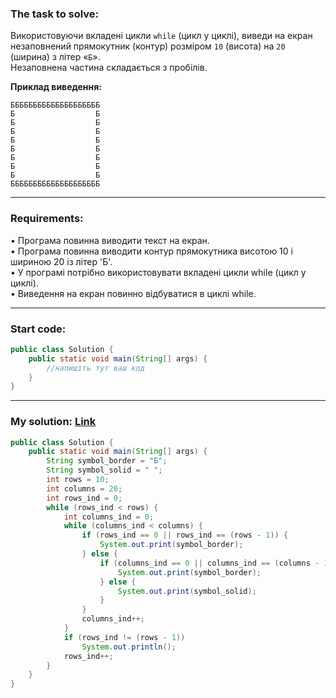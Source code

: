 ### **The task to solve:**  

Використовуючи вкладені цикли `while` (цикл у циклі), виведи на екран незаповнений прямокутник (контур) розміром `10` (висота) на `20` (ширина) з літер «`Б`».  
Незаповнена частина складається з пробілів.

**Приклад виведення:**
```
ББББББББББББББББББББ
Б                  Б
Б                  Б
Б                  Б
Б                  Б
Б                  Б
Б                  Б
Б                  Б
Б                  Б
ББББББББББББББББББББ
```

---

### **Requirements:**  

• Програма повинна виводити текст на екран.  
• Програма повинна виводити контур прямокутника висотою 10 і шириною 20 із літер 'Б'.  
• У програмі потрібно використовувати вкладені цикли while (цикл у циклі).  
• Виведення на екран повинно відбуватися в циклі while.

---

### **Start code:**  

```java
public class Solution {
    public static void main(String[] args) {
        //напишіть тут ваш код
    }
}
```

---

### **My solution: [Link](./src/Solution.java)**  
```java
public class Solution {
    public static void main(String[] args) {
        String symbol_border = "Б";
        String symbol_solid = " ";
        int rows = 10;
        int columns = 20;
        int rows_ind = 0;
        while (rows_ind < rows) {
            int columns_ind = 0;
            while (columns_ind < columns) {
                if (rows_ind == 0 || rows_ind == (rows - 1)) {
                    System.out.print(symbol_border);
                } else {
                    if (columns_ind == 0 || columns_ind == (columns - 1)) {
                        System.out.print(symbol_border);
                    } else {
                        System.out.print(symbol_solid);
                    }
                }
                columns_ind++;
            }
            if (rows_ind != (rows - 1))
                System.out.println();
            rows_ind++;
        }
    }
}
```

